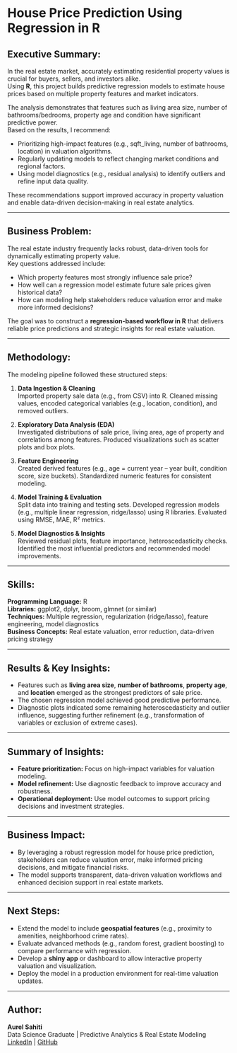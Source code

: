 # House Price Prediction Using Regression in R

## Executive Summary:
In the real estate market, accurately estimating residential property values is crucial for buyers, sellers, and investors alike.  
Using **R**, this project builds predictive regression models to estimate house prices based on multiple property features and market indicators.

The analysis demonstrates that features such as living area size, number of bathrooms/bedrooms, property age and condition have significant predictive power.  
Based on the results, I recommend:

- Prioritizing high-impact features (e.g., sqft_living, number of bathrooms, location) in valuation algorithms.  
- Regularly updating models to reflect changing market conditions and regional factors.  
- Using model diagnostics (e.g., residual analysis) to identify outliers and refine input data quality.

These recommendations support improved accuracy in property valuation and enable data-driven decision-making in real estate analytics.

---

## Business Problem:
The real estate industry frequently lacks robust, data-driven tools for dynamically estimating property value.  
Key questions addressed include:

- Which property features most strongly influence sale price?  
- How well can a regression model estimate future sale prices given historical data?  
- How can modeling help stakeholders reduce valuation error and make more informed decisions?

The goal was to construct a **regression-based workflow in R** that delivers reliable price predictions and strategic insights for real estate valuation.

---

## Methodology:
The modeling pipeline followed these structured steps:

1. **Data Ingestion & Cleaning**  
   Imported property sale data (e.g., from CSV) into R. Cleaned missing values, encoded categorical variables (e.g., location, condition), and removed outliers.

2. **Exploratory Data Analysis (EDA)**  
   Investigated distributions of sale price, living area, age of property and correlations among features. Produced visualizations such as scatter plots and box plots.

3. **Feature Engineering**  
   Created derived features (e.g., age = current year – year built, condition score, size buckets). Standardized numeric features for consistent modeling.

4. **Model Training & Evaluation**  
   Split data into training and testing sets. Developed regression models (e.g., multiple linear regression, ridge/lasso) using R libraries. Evaluated using RMSE, MAE, R² metrics.

5. **Model Diagnostics & Insights**  
   Reviewed residual plots, feature importance, heteroscedasticity checks. Identified the most influential predictors and recommended model improvements.

---

## Skills:
**Programming Language:** R  
**Libraries:** ggplot2, dplyr, broom, glmnet (or similar)  
**Techniques:** Multiple regression, regularization (ridge/lasso), feature engineering, model diagnostics  
**Business Concepts:** Real estate valuation, error reduction, data-driven pricing strategy  

---

## Results & Key Insights:
- Features such as **living area size**, **number of bathrooms**, **property age**, and **location** emerged as the strongest predictors of sale price.  
- The chosen regression model achieved good predictive performance.  
- Diagnostic plots indicated some remaining heteroscedasticity and outlier influence, suggesting further refinement (e.g., transformation of variables or exclusion of extreme cases).

---

## Summary of Insights:
- **Feature prioritization:** Focus on high-impact variables for valuation modeling.  
- **Model refinement:** Use diagnostic feedback to improve accuracy and robustness.  
- **Operational deployment:** Use model outcomes to support pricing decisions and investment strategies.

---

## Business Impact:
- By leveraging a robust regression model for house price prediction, stakeholders can reduce valuation error, make informed pricing decisions, and mitigate financial risks.  
- The model supports transparent, data-driven valuation workflows and enhanced decision support in real estate markets.

---

## Next Steps:
- Extend the model to include **geospatial features** (e.g., proximity to amenities, neighborhood crime rates).  
- Evaluate advanced methods (e.g., random forest, gradient boosting) to compare performance with regression.  
- Develop a **shiny app** or dashboard to allow interactive property valuation and visualization.  
- Deploy the model in a production environment for real-time valuation updates.

---

## Author:
**Aurel Sahiti**  
Data Science Graduate | Predictive Analytics & Real Estate Modeling  
[LinkedIn](https://linkedin.com/in/aurelsahiti) | [GitHub](https://github.com/aurelsahiti)

